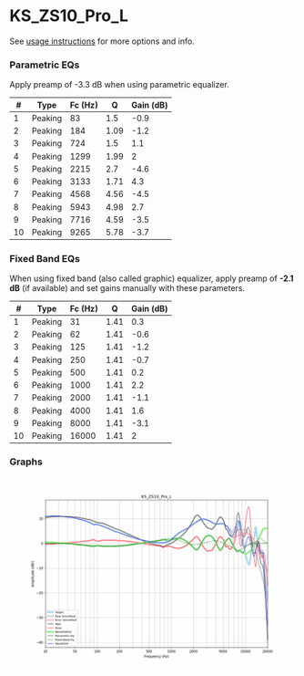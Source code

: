 # KS_ZS10_Pro_L
See [usage instructions](https://github.com/jaakkopasanen/AutoEq#usage) for more options and info.

### Parametric EQs
Apply preamp of -3.3 dB when using parametric equalizer.

|   # | Type    |   Fc (Hz) |    Q |   Gain (dB) |
|-----|---------|-----------|------|-------------|
|   1 | Peaking |        83 | 1.5  |        -0.9 |
|   2 | Peaking |       184 | 1.09 |        -1.2 |
|   3 | Peaking |       724 | 1.5  |         1.1 |
|   4 | Peaking |      1299 | 1.99 |         2   |
|   5 | Peaking |      2215 | 2.7  |        -4.6 |
|   6 | Peaking |      3133 | 1.71 |         4.3 |
|   7 | Peaking |      4568 | 4.56 |        -4.5 |
|   8 | Peaking |      5943 | 4.98 |         2.7 |
|   9 | Peaking |      7716 | 4.59 |        -3.5 |
|  10 | Peaking |      9265 | 5.78 |        -3.7 |

### Fixed Band EQs
When using fixed band (also called graphic) equalizer, apply preamp of **-2.1 dB** (if available) and set gains manually with these parameters.

|   # | Type    |   Fc (Hz) |    Q |   Gain (dB) |
|-----|---------|-----------|------|-------------|
|   1 | Peaking |        31 | 1.41 |         0.3 |
|   2 | Peaking |        62 | 1.41 |        -0.6 |
|   3 | Peaking |       125 | 1.41 |        -1.2 |
|   4 | Peaking |       250 | 1.41 |        -0.7 |
|   5 | Peaking |       500 | 1.41 |         0.2 |
|   6 | Peaking |      1000 | 1.41 |         2.2 |
|   7 | Peaking |      2000 | 1.41 |        -1.1 |
|   8 | Peaking |      4000 | 1.41 |         1.6 |
|   9 | Peaking |      8000 | 1.41 |        -3.1 |
|  10 | Peaking |     16000 | 1.41 |         2   |

### Graphs
![](./KS_ZS10_Pro_L.png)
